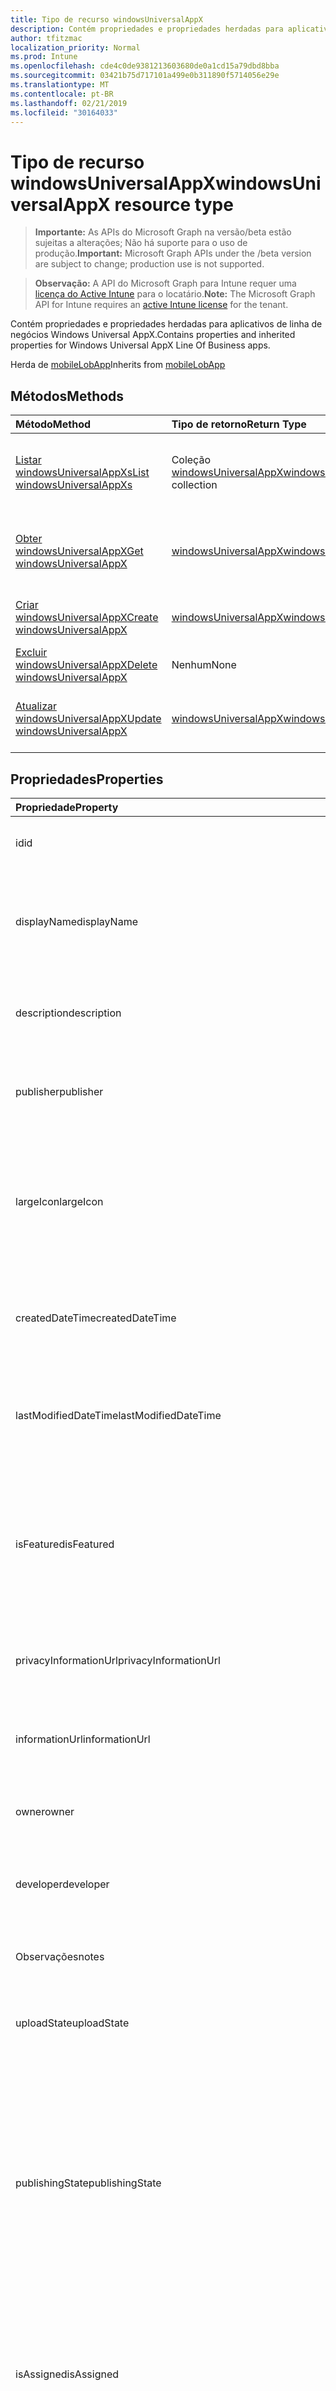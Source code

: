 ```yaml
---
title: Tipo de recurso windowsUniversalAppX
description: Contém propriedades e propriedades herdadas para aplicativos de linha de negócios Windows Universal AppX.
author: tfitzmac
localization_priority: Normal
ms.prod: Intune
ms.openlocfilehash: cde4c0de9381213603680de0a1cd15a79dbd8bba
ms.sourcegitcommit: 03421b75d717101a499e0b311890f5714056e29e
ms.translationtype: MT
ms.contentlocale: pt-BR
ms.lasthandoff: 02/21/2019
ms.locfileid: "30164033"
---
```

# <a name="windowsuniversalappx-resource-type"></a><span data-ttu-id="09bfa-103">Tipo de recurso windowsUniversalAppX</span><span class="sxs-lookup"><span data-stu-id="09bfa-103">windowsUniversalAppX resource type</span></span>

> <span data-ttu-id="09bfa-104">**Importante:** As APIs do Microsoft Graph na versão/beta estão sujeitas a alterações; Não há suporte para o uso de produção.</span><span class="sxs-lookup"><span data-stu-id="09bfa-104">**Important:** Microsoft Graph APIs under the /beta version are subject to change; production use is not supported.</span></span>

> <span data-ttu-id="09bfa-105">**Observação:** A API do Microsoft Graph para Intune requer uma [licença do Active Intune](https://go.microsoft.com/fwlink/?linkid=839381) para o locatário.</span><span class="sxs-lookup"><span data-stu-id="09bfa-105">**Note:** The Microsoft Graph API for Intune requires an [active Intune license](https://go.microsoft.com/fwlink/?linkid=839381) for the tenant.</span></span>

<span data-ttu-id="09bfa-106">Contém propriedades e propriedades herdadas para aplicativos de linha de negócios Windows Universal AppX.</span><span class="sxs-lookup"><span data-stu-id="09bfa-106">Contains properties and inherited properties for Windows Universal AppX Line Of Business apps.</span></span>


<span data-ttu-id="09bfa-107">Herda de [mobileLobApp](../resources/intune-apps-mobilelobapp.md)</span><span class="sxs-lookup"><span data-stu-id="09bfa-107">Inherits from [mobileLobApp](../resources/intune-apps-mobilelobapp.md)</span></span>

## <a name="methods"></a><span data-ttu-id="09bfa-108">Métodos</span><span class="sxs-lookup"><span data-stu-id="09bfa-108">Methods</span></span>
|<span data-ttu-id="09bfa-109">Método</span><span class="sxs-lookup"><span data-stu-id="09bfa-109">Method</span></span>|<span data-ttu-id="09bfa-110">Tipo de retorno</span><span class="sxs-lookup"><span data-stu-id="09bfa-110">Return Type</span></span>|<span data-ttu-id="09bfa-111">Descrição</span><span class="sxs-lookup"><span data-stu-id="09bfa-111">Description</span></span>|
|:---|:---|:---|
|[<span data-ttu-id="09bfa-112">Listar windowsUniversalAppXs</span><span class="sxs-lookup"><span data-stu-id="09bfa-112">List windowsUniversalAppXs</span></span>](../api/intune-apps-windowsuniversalappx-list.md)|<span data-ttu-id="09bfa-113">Coleção [windowsUniversalAppX](../resources/intune-apps-windowsuniversalappx.md)</span><span class="sxs-lookup"><span data-stu-id="09bfa-113">[windowsUniversalAppX](../resources/intune-apps-windowsuniversalappx.md) collection</span></span>|<span data-ttu-id="09bfa-114">Lista propriedades e relações dos objetos [windowsUniversalAppX](../resources/intune-apps-windowsuniversalappx.md).</span><span class="sxs-lookup"><span data-stu-id="09bfa-114">List properties and relationships of the [windowsUniversalAppX](../resources/intune-apps-windowsuniversalappx.md) objects.</span></span>|
|[<span data-ttu-id="09bfa-115">Obter windowsUniversalAppX</span><span class="sxs-lookup"><span data-stu-id="09bfa-115">Get windowsUniversalAppX</span></span>](../api/intune-apps-windowsuniversalappx-get.md)|[<span data-ttu-id="09bfa-116">windowsUniversalAppX</span><span class="sxs-lookup"><span data-stu-id="09bfa-116">windowsUniversalAppX</span></span>](../resources/intune-apps-windowsuniversalappx.md)|<span data-ttu-id="09bfa-117">Propriedades de leitura e relações do objeto [windowsUniversalAppX](../resources/intune-apps-windowsuniversalappx.md).</span><span class="sxs-lookup"><span data-stu-id="09bfa-117">Read properties and relationships of the [windowsUniversalAppX](../resources/intune-apps-windowsuniversalappx.md) object.</span></span>|
|[<span data-ttu-id="09bfa-118">Criar windowsUniversalAppX</span><span class="sxs-lookup"><span data-stu-id="09bfa-118">Create windowsUniversalAppX</span></span>](../api/intune-apps-windowsuniversalappx-create.md)|[<span data-ttu-id="09bfa-119">windowsUniversalAppX</span><span class="sxs-lookup"><span data-stu-id="09bfa-119">windowsUniversalAppX</span></span>](../resources/intune-apps-windowsuniversalappx.md)|<span data-ttu-id="09bfa-120">Cria um novo objeto [windowsUniversalAppX](../resources/intune-apps-windowsuniversalappx.md).</span><span class="sxs-lookup"><span data-stu-id="09bfa-120">Create a new [windowsUniversalAppX](../resources/intune-apps-windowsuniversalappx.md) object.</span></span>|
|[<span data-ttu-id="09bfa-121">Excluir windowsUniversalAppX</span><span class="sxs-lookup"><span data-stu-id="09bfa-121">Delete windowsUniversalAppX</span></span>](../api/intune-apps-windowsuniversalappx-delete.md)|<span data-ttu-id="09bfa-122">Nenhum</span><span class="sxs-lookup"><span data-stu-id="09bfa-122">None</span></span>|<span data-ttu-id="09bfa-123">Exclui um [windowsUniversalAppX](../resources/intune-apps-windowsuniversalappx.md).</span><span class="sxs-lookup"><span data-stu-id="09bfa-123">Deletes a [windowsUniversalAppX](../resources/intune-apps-windowsuniversalappx.md).</span></span>|
|[<span data-ttu-id="09bfa-124">Atualizar windowsUniversalAppX</span><span class="sxs-lookup"><span data-stu-id="09bfa-124">Update windowsUniversalAppX</span></span>](../api/intune-apps-windowsuniversalappx-update.md)|[<span data-ttu-id="09bfa-125">windowsUniversalAppX</span><span class="sxs-lookup"><span data-stu-id="09bfa-125">windowsUniversalAppX</span></span>](../resources/intune-apps-windowsuniversalappx.md)|<span data-ttu-id="09bfa-126">Atualiza as propriedades de um objeto [windowsUniversalAppX](../resources/intune-apps-windowsuniversalappx.md).</span><span class="sxs-lookup"><span data-stu-id="09bfa-126">Update the properties of a [windowsUniversalAppX](../resources/intune-apps-windowsuniversalappx.md) object.</span></span>|

## <a name="properties"></a><span data-ttu-id="09bfa-127">Propriedades</span><span class="sxs-lookup"><span data-stu-id="09bfa-127">Properties</span></span>
|<span data-ttu-id="09bfa-128">Propriedade</span><span class="sxs-lookup"><span data-stu-id="09bfa-128">Property</span></span>|<span data-ttu-id="09bfa-129">Tipo</span><span class="sxs-lookup"><span data-stu-id="09bfa-129">Type</span></span>|<span data-ttu-id="09bfa-130">Descrição</span><span class="sxs-lookup"><span data-stu-id="09bfa-130">Description</span></span>|
|:---|:---|:---|
|<span data-ttu-id="09bfa-131">id</span><span class="sxs-lookup"><span data-stu-id="09bfa-131">id</span></span>|<span data-ttu-id="09bfa-132">String</span><span class="sxs-lookup"><span data-stu-id="09bfa-132">String</span></span>|<span data-ttu-id="09bfa-133">Chave da entidade.</span><span class="sxs-lookup"><span data-stu-id="09bfa-133">Key of the entity.</span></span> <span data-ttu-id="09bfa-134">Herdado de [mobileApp](../resources/intune-apps-mobileapp.md)</span><span class="sxs-lookup"><span data-stu-id="09bfa-134">Inherited from [mobileApp](../resources/intune-apps-mobileapp.md)</span></span>|
|<span data-ttu-id="09bfa-135">displayName</span><span class="sxs-lookup"><span data-stu-id="09bfa-135">displayName</span></span>|<span data-ttu-id="09bfa-136">String</span><span class="sxs-lookup"><span data-stu-id="09bfa-136">String</span></span>|<span data-ttu-id="09bfa-137">O título do aplicativo importado ou definido pelo administrador.</span><span class="sxs-lookup"><span data-stu-id="09bfa-137">The admin provided or imported title of the app.</span></span> <span data-ttu-id="09bfa-138">Herdado de [mobileApp](../resources/intune-apps-mobileapp.md)</span><span class="sxs-lookup"><span data-stu-id="09bfa-138">Inherited from [mobileApp](../resources/intune-apps-mobileapp.md)</span></span>|
|<span data-ttu-id="09bfa-139">description</span><span class="sxs-lookup"><span data-stu-id="09bfa-139">description</span></span>|<span data-ttu-id="09bfa-140">String</span><span class="sxs-lookup"><span data-stu-id="09bfa-140">String</span></span>|<span data-ttu-id="09bfa-141">A descrição do aplicativo.</span><span class="sxs-lookup"><span data-stu-id="09bfa-141">The description of the app.</span></span> <span data-ttu-id="09bfa-142">Herdado de [mobileApp](../resources/intune-apps-mobileapp.md)</span><span class="sxs-lookup"><span data-stu-id="09bfa-142">Inherited from [mobileApp](../resources/intune-apps-mobileapp.md)</span></span>|
|<span data-ttu-id="09bfa-143">publisher</span><span class="sxs-lookup"><span data-stu-id="09bfa-143">publisher</span></span>|<span data-ttu-id="09bfa-144">String</span><span class="sxs-lookup"><span data-stu-id="09bfa-144">String</span></span>|<span data-ttu-id="09bfa-145">O publicador do aplicativo.</span><span class="sxs-lookup"><span data-stu-id="09bfa-145">The publisher of the app.</span></span> <span data-ttu-id="09bfa-146">Herdado de [mobileApp](../resources/intune-apps-mobileapp.md)</span><span class="sxs-lookup"><span data-stu-id="09bfa-146">Inherited from [mobileApp](../resources/intune-apps-mobileapp.md)</span></span>|
|<span data-ttu-id="09bfa-147">largeIcon</span><span class="sxs-lookup"><span data-stu-id="09bfa-147">largeIcon</span></span>|[<span data-ttu-id="09bfa-148">mimeContent</span><span class="sxs-lookup"><span data-stu-id="09bfa-148">mimeContent</span></span>](../resources/intune-shared-mimecontent.md)|<span data-ttu-id="09bfa-149">O ícone grande, a ser exibido nos detalhes do aplicativo e usado para o carregamento do ícone.</span><span class="sxs-lookup"><span data-stu-id="09bfa-149">The large icon, to be displayed in the app details and used for upload of the icon.</span></span> <span data-ttu-id="09bfa-150">Herdado de [mobileApp](../resources/intune-apps-mobileapp.md)</span><span class="sxs-lookup"><span data-stu-id="09bfa-150">Inherited from [mobileApp](../resources/intune-apps-mobileapp.md)</span></span>|
|<span data-ttu-id="09bfa-151">createdDateTime</span><span class="sxs-lookup"><span data-stu-id="09bfa-151">createdDateTime</span></span>|<span data-ttu-id="09bfa-152">DateTimeOffset</span><span class="sxs-lookup"><span data-stu-id="09bfa-152">DateTimeOffset</span></span>|<span data-ttu-id="09bfa-153">A data e a hora da criação do aplicativo.</span><span class="sxs-lookup"><span data-stu-id="09bfa-153">The date and time the app was created.</span></span> <span data-ttu-id="09bfa-154">Herdado de [mobileApp](../resources/intune-apps-mobileapp.md)</span><span class="sxs-lookup"><span data-stu-id="09bfa-154">Inherited from [mobileApp](../resources/intune-apps-mobileapp.md)</span></span>|
|<span data-ttu-id="09bfa-155">lastModifiedDateTime</span><span class="sxs-lookup"><span data-stu-id="09bfa-155">lastModifiedDateTime</span></span>|<span data-ttu-id="09bfa-156">DateTimeOffset</span><span class="sxs-lookup"><span data-stu-id="09bfa-156">DateTimeOffset</span></span>|<span data-ttu-id="09bfa-157">A data e a hora que o aplicativo foi modificado pela última vez.</span><span class="sxs-lookup"><span data-stu-id="09bfa-157">The date and time the app was last modified.</span></span> <span data-ttu-id="09bfa-158">Herdado de [mobileApp](../resources/intune-apps-mobileapp.md)</span><span class="sxs-lookup"><span data-stu-id="09bfa-158">Inherited from [mobileApp](../resources/intune-apps-mobileapp.md)</span></span>|
|<span data-ttu-id="09bfa-159">isFeatured</span><span class="sxs-lookup"><span data-stu-id="09bfa-159">isFeatured</span></span>|<span data-ttu-id="09bfa-160">Booliano</span><span class="sxs-lookup"><span data-stu-id="09bfa-160">Boolean</span></span>|<span data-ttu-id="09bfa-161">O valor que indica se o aplicativo está marcado como em destaque pelo administrador. Herdado de [mobileApp](../resources/intune-apps-mobileapp.md)</span><span class="sxs-lookup"><span data-stu-id="09bfa-161">The value indicating whether the app is marked as featured by the admin. Inherited from [mobileApp](../resources/intune-apps-mobileapp.md)</span></span>|
|<span data-ttu-id="09bfa-162">privacyInformationUrl</span><span class="sxs-lookup"><span data-stu-id="09bfa-162">privacyInformationUrl</span></span>|<span data-ttu-id="09bfa-163">String</span><span class="sxs-lookup"><span data-stu-id="09bfa-163">String</span></span>|<span data-ttu-id="09bfa-164">A URL da declaração de privacidade.</span><span class="sxs-lookup"><span data-stu-id="09bfa-164">The privacy statement Url.</span></span> <span data-ttu-id="09bfa-165">Herdado de [mobileApp](../resources/intune-apps-mobileapp.md)</span><span class="sxs-lookup"><span data-stu-id="09bfa-165">Inherited from [mobileApp](../resources/intune-apps-mobileapp.md)</span></span>|
|<span data-ttu-id="09bfa-166">informationUrl</span><span class="sxs-lookup"><span data-stu-id="09bfa-166">informationUrl</span></span>|<span data-ttu-id="09bfa-167">String</span><span class="sxs-lookup"><span data-stu-id="09bfa-167">String</span></span>|<span data-ttu-id="09bfa-168">A URL de informações adicionais.</span><span class="sxs-lookup"><span data-stu-id="09bfa-168">The more information Url.</span></span> <span data-ttu-id="09bfa-169">Herdado de [mobileApp](../resources/intune-apps-mobileapp.md)</span><span class="sxs-lookup"><span data-stu-id="09bfa-169">Inherited from [mobileApp](../resources/intune-apps-mobileapp.md)</span></span>|
|<span data-ttu-id="09bfa-170">owner</span><span class="sxs-lookup"><span data-stu-id="09bfa-170">owner</span></span>|<span data-ttu-id="09bfa-171">String</span><span class="sxs-lookup"><span data-stu-id="09bfa-171">String</span></span>|<span data-ttu-id="09bfa-172">O proprietário do conteúdo.</span><span class="sxs-lookup"><span data-stu-id="09bfa-172">The owner of the app.</span></span> <span data-ttu-id="09bfa-173">Herdado de [mobileApp](../resources/intune-apps-mobileapp.md)</span><span class="sxs-lookup"><span data-stu-id="09bfa-173">Inherited from [mobileApp](../resources/intune-apps-mobileapp.md)</span></span>|
|<span data-ttu-id="09bfa-174">developer</span><span class="sxs-lookup"><span data-stu-id="09bfa-174">developer</span></span>|<span data-ttu-id="09bfa-175">String</span><span class="sxs-lookup"><span data-stu-id="09bfa-175">String</span></span>|<span data-ttu-id="09bfa-176">O desenvolvedor do aplicativo.</span><span class="sxs-lookup"><span data-stu-id="09bfa-176">The developer of the app.</span></span> <span data-ttu-id="09bfa-177">Herdado de [mobileApp](../resources/intune-apps-mobileapp.md)</span><span class="sxs-lookup"><span data-stu-id="09bfa-177">Inherited from [mobileApp](../resources/intune-apps-mobileapp.md)</span></span>|
|<span data-ttu-id="09bfa-178">Observações</span><span class="sxs-lookup"><span data-stu-id="09bfa-178">notes</span></span>|<span data-ttu-id="09bfa-179">String</span><span class="sxs-lookup"><span data-stu-id="09bfa-179">String</span></span>|<span data-ttu-id="09bfa-180">Anotações para o aplicativo.</span><span class="sxs-lookup"><span data-stu-id="09bfa-180">Notes for the app.</span></span> <span data-ttu-id="09bfa-181">Herdado de [mobileApp](../resources/intune-apps-mobileapp.md)</span><span class="sxs-lookup"><span data-stu-id="09bfa-181">Inherited from [mobileApp](../resources/intune-apps-mobileapp.md)</span></span>|
|<span data-ttu-id="09bfa-182">uploadState</span><span class="sxs-lookup"><span data-stu-id="09bfa-182">uploadState</span></span>|<span data-ttu-id="09bfa-183">Int32</span><span class="sxs-lookup"><span data-stu-id="09bfa-183">Int32</span></span>|<span data-ttu-id="09bfa-184">O estado de upload.</span><span class="sxs-lookup"><span data-stu-id="09bfa-184">The upload state.</span></span> <span data-ttu-id="09bfa-185">Herdado de [mobileApp](../resources/intune-apps-mobileapp.md)</span><span class="sxs-lookup"><span data-stu-id="09bfa-185">Inherited from [mobileApp](../resources/intune-apps-mobileapp.md)</span></span>|
|<span data-ttu-id="09bfa-186">publishingState</span><span class="sxs-lookup"><span data-stu-id="09bfa-186">publishingState</span></span>|[<span data-ttu-id="09bfa-187">mobileAppPublishingState</span><span class="sxs-lookup"><span data-stu-id="09bfa-187">mobileAppPublishingState</span></span>](../resources/intune-apps-mobileapppublishingstate.md)|<span data-ttu-id="09bfa-188">O estado de publicação para o aplicativo.</span><span class="sxs-lookup"><span data-stu-id="09bfa-188">The publishing state for the app.</span></span> <span data-ttu-id="09bfa-189">O aplicativo não pode ser assinado, a menos que ele seja publicado.</span><span class="sxs-lookup"><span data-stu-id="09bfa-189">The app cannot be assigned unless the app is published.</span></span> <span data-ttu-id="09bfa-190">Herdado de [mobileApp](../resources/intune-apps-mobileapp.md).</span><span class="sxs-lookup"><span data-stu-id="09bfa-190">Inherited from [mobileApp](../resources/intune-apps-mobileapp.md).</span></span> <span data-ttu-id="09bfa-191">Os valores possíveis são: `notPublished`, `processing`, `published`.</span><span class="sxs-lookup"><span data-stu-id="09bfa-191">Possible values are: `notPublished`, `processing`, `published`.</span></span>|
|<span data-ttu-id="09bfa-192">isAssigned</span><span class="sxs-lookup"><span data-stu-id="09bfa-192">isAssigned</span></span>|<span data-ttu-id="09bfa-193">Booliano</span><span class="sxs-lookup"><span data-stu-id="09bfa-193">Boolean</span></span>|<span data-ttu-id="09bfa-194">O valor que indica se o aplicativo é atribuído a pelo menos um grupo.</span><span class="sxs-lookup"><span data-stu-id="09bfa-194">The value indicating whether the app is assigned to at least one group.</span></span> <span data-ttu-id="09bfa-195">Herdado de [mobileApp](../resources/intune-apps-mobileapp.md)</span><span class="sxs-lookup"><span data-stu-id="09bfa-195">Inherited from [mobileApp](../resources/intune-apps-mobileapp.md)</span></span>|
|<span data-ttu-id="09bfa-196">roleScopeTagIds</span><span class="sxs-lookup"><span data-stu-id="09bfa-196">roleScopeTagIds</span></span>|<span data-ttu-id="09bfa-197">Coleção de cadeias de caracteres</span><span class="sxs-lookup"><span data-stu-id="09bfa-197">String collection</span></span>|<span data-ttu-id="09bfa-198">Lista de IDs de marca de escopo para este aplicativo móvel.</span><span class="sxs-lookup"><span data-stu-id="09bfa-198">List of scope tag ids for this mobile app.</span></span> <span data-ttu-id="09bfa-199">Herdado de [mobileApp](../resources/intune-apps-mobileapp.md)</span><span class="sxs-lookup"><span data-stu-id="09bfa-199">Inherited from [mobileApp](../resources/intune-apps-mobileapp.md)</span></span>|
|<span data-ttu-id="09bfa-200">committedContentVersion</span><span class="sxs-lookup"><span data-stu-id="09bfa-200">committedContentVersion</span></span>|<span data-ttu-id="09bfa-201">String</span><span class="sxs-lookup"><span data-stu-id="09bfa-201">String</span></span>|<span data-ttu-id="09bfa-202">A versão do conteúdo interno confirmado.</span><span class="sxs-lookup"><span data-stu-id="09bfa-202">The internal committed content version.</span></span> <span data-ttu-id="09bfa-203">Herdado de [mobileLobApp](../resources/intune-apps-mobilelobapp.md)</span><span class="sxs-lookup"><span data-stu-id="09bfa-203">Inherited from [mobileLobApp](../resources/intune-apps-mobilelobapp.md)</span></span>|
|<span data-ttu-id="09bfa-204">fileName</span><span class="sxs-lookup"><span data-stu-id="09bfa-204">fileName</span></span>|<span data-ttu-id="09bfa-205">String</span><span class="sxs-lookup"><span data-stu-id="09bfa-205">String</span></span>|<span data-ttu-id="09bfa-206">O nome do arquivo do aplicativo Lob principal.</span><span class="sxs-lookup"><span data-stu-id="09bfa-206">The name of the main Lob application file.</span></span> <span data-ttu-id="09bfa-207">Herdado de [mobileLobApp](../resources/intune-apps-mobilelobapp.md)</span><span class="sxs-lookup"><span data-stu-id="09bfa-207">Inherited from [mobileLobApp](../resources/intune-apps-mobilelobapp.md)</span></span>|
|<span data-ttu-id="09bfa-208">size</span><span class="sxs-lookup"><span data-stu-id="09bfa-208">size</span></span>|<span data-ttu-id="09bfa-209">Int64</span><span class="sxs-lookup"><span data-stu-id="09bfa-209">Int64</span></span>|<span data-ttu-id="09bfa-210">O tamanho total, incluindo todos os arquivos carregados.</span><span class="sxs-lookup"><span data-stu-id="09bfa-210">The total size, including all uploaded files.</span></span> <span data-ttu-id="09bfa-211">Herdado de [mobileLobApp](../resources/intune-apps-mobilelobapp.md)</span><span class="sxs-lookup"><span data-stu-id="09bfa-211">Inherited from [mobileLobApp](../resources/intune-apps-mobilelobapp.md)</span></span>|
|<span data-ttu-id="09bfa-212">applicableArchitectures</span><span class="sxs-lookup"><span data-stu-id="09bfa-212">applicableArchitectures</span></span>|[<span data-ttu-id="09bfa-213">windowsArchitecture</span><span class="sxs-lookup"><span data-stu-id="09bfa-213">windowsArchitecture</span></span>](../resources/intune-apps-windowsarchitecture.md)|<span data-ttu-id="09bfa-214">As arquiteturas do Windows nas quais este aplicativo pode ser executado.</span><span class="sxs-lookup"><span data-stu-id="09bfa-214">The Windows architecture(s) for which this app can run on.</span></span> <span data-ttu-id="09bfa-215">Os possíveis valores são: `none`, `x86`, `x64`, `arm`, `neutral`, `arm64`.</span><span class="sxs-lookup"><span data-stu-id="09bfa-215">Possible values are: `none`, `x86`, `x64`, `arm`, `neutral`, `arm64`.</span></span>|
|<span data-ttu-id="09bfa-216">applicableDeviceTypes</span><span class="sxs-lookup"><span data-stu-id="09bfa-216">applicableDeviceTypes</span></span>|[<span data-ttu-id="09bfa-217">windowsDeviceType</span><span class="sxs-lookup"><span data-stu-id="09bfa-217">windowsDeviceType</span></span>](../resources/intune-apps-windowsdevicetype.md)|<span data-ttu-id="09bfa-218">Os tipos de dispositivos Windows nos quais este aplicativo pode ser executado.</span><span class="sxs-lookup"><span data-stu-id="09bfa-218">The Windows device type(s) for which this app can run on.</span></span> <span data-ttu-id="09bfa-219">Os valores possíveis são: `none`, `desktop`, `mobile`, `holographic`, `team`.</span><span class="sxs-lookup"><span data-stu-id="09bfa-219">Possible values are: `none`, `desktop`, `mobile`, `holographic`, `team`.</span></span>|
|<span data-ttu-id="09bfa-220">identityName</span><span class="sxs-lookup"><span data-stu-id="09bfa-220">identityName</span></span>|<span data-ttu-id="09bfa-221">String</span><span class="sxs-lookup"><span data-stu-id="09bfa-221">String</span></span>|<span data-ttu-id="09bfa-222">O Nome da Identidade.</span><span class="sxs-lookup"><span data-stu-id="09bfa-222">The Identity Name.</span></span>|
|<span data-ttu-id="09bfa-223">identityPublisherHash</span><span class="sxs-lookup"><span data-stu-id="09bfa-223">identityPublisherHash</span></span>|<span data-ttu-id="09bfa-224">String</span><span class="sxs-lookup"><span data-stu-id="09bfa-224">String</span></span>|<span data-ttu-id="09bfa-225">O Hash do Publicador de Identidade.</span><span class="sxs-lookup"><span data-stu-id="09bfa-225">The Identity Publisher Hash.</span></span>|
|<span data-ttu-id="09bfa-226">identityResourceIdentifier</span><span class="sxs-lookup"><span data-stu-id="09bfa-226">identityResourceIdentifier</span></span>|<span data-ttu-id="09bfa-227">String</span><span class="sxs-lookup"><span data-stu-id="09bfa-227">String</span></span>|<span data-ttu-id="09bfa-228">O Identificador de Recurso da Identidade.</span><span class="sxs-lookup"><span data-stu-id="09bfa-228">The Identity Resource Identifier.</span></span>|
|<span data-ttu-id="09bfa-229">isBundle</span><span class="sxs-lookup"><span data-stu-id="09bfa-229">isBundle</span></span>|<span data-ttu-id="09bfa-230">Booliano</span><span class="sxs-lookup"><span data-stu-id="09bfa-230">Boolean</span></span>|<span data-ttu-id="09bfa-231">Se o aplicativo é um pacote ou não.</span><span class="sxs-lookup"><span data-stu-id="09bfa-231">Whether or not the app is a bundle.</span></span>|
|<span data-ttu-id="09bfa-232">minimumSupportedOperatingSystem</span><span class="sxs-lookup"><span data-stu-id="09bfa-232">minimumSupportedOperatingSystem</span></span>|[<span data-ttu-id="09bfa-233">windowsMinimumOperatingSystem</span><span class="sxs-lookup"><span data-stu-id="09bfa-233">windowsMinimumOperatingSystem</span></span>](../resources/intune-apps-windowsminimumoperatingsystem.md)|<span data-ttu-id="09bfa-234">O valor do sistema de operacional mínimo aplicável.</span><span class="sxs-lookup"><span data-stu-id="09bfa-234">The value for the minimum applicable operating system.</span></span>|
|<span data-ttu-id="09bfa-235">identityVersion</span><span class="sxs-lookup"><span data-stu-id="09bfa-235">identityVersion</span></span>|<span data-ttu-id="09bfa-236">String</span><span class="sxs-lookup"><span data-stu-id="09bfa-236">String</span></span>|<span data-ttu-id="09bfa-237">A versão da identidade.</span><span class="sxs-lookup"><span data-stu-id="09bfa-237">The identity version.</span></span>|

## <a name="relationships"></a><span data-ttu-id="09bfa-238">Relações</span><span class="sxs-lookup"><span data-stu-id="09bfa-238">Relationships</span></span>
|<span data-ttu-id="09bfa-239">Relação</span><span class="sxs-lookup"><span data-stu-id="09bfa-239">Relationship</span></span>|<span data-ttu-id="09bfa-240">Tipo</span><span class="sxs-lookup"><span data-stu-id="09bfa-240">Type</span></span>|<span data-ttu-id="09bfa-241">Descrição</span><span class="sxs-lookup"><span data-stu-id="09bfa-241">Description</span></span>|
|:---|:---|:---|
|<span data-ttu-id="09bfa-242">categories</span><span class="sxs-lookup"><span data-stu-id="09bfa-242">categories</span></span>|<span data-ttu-id="09bfa-243">Coleção [mobileAppCategory](../resources/intune-apps-mobileappcategory.md)</span><span class="sxs-lookup"><span data-stu-id="09bfa-243">[mobileAppCategory](../resources/intune-apps-mobileappcategory.md) collection</span></span>|<span data-ttu-id="09bfa-244">A lista de categorias para este aplicativo.</span><span class="sxs-lookup"><span data-stu-id="09bfa-244">The list of categories for this app.</span></span> <span data-ttu-id="09bfa-245">Herdado de [mobileApp](../resources/intune-apps-mobileapp.md)</span><span class="sxs-lookup"><span data-stu-id="09bfa-245">Inherited from [mobileApp](../resources/intune-apps-mobileapp.md)</span></span>|
|<span data-ttu-id="09bfa-246">assignments</span><span class="sxs-lookup"><span data-stu-id="09bfa-246">assignments</span></span>|<span data-ttu-id="09bfa-247">Coleção [mobileAppAssignment](../resources/intune-apps-mobileappassignment.md)</span><span class="sxs-lookup"><span data-stu-id="09bfa-247">[mobileAppAssignment](../resources/intune-apps-mobileappassignment.md) collection</span></span>|<span data-ttu-id="09bfa-248">A lista de atribuições de grupo para esse aplicativo móvel.</span><span class="sxs-lookup"><span data-stu-id="09bfa-248">The list of group assignments for this mobile app.</span></span> <span data-ttu-id="09bfa-249">Herdado de [mobileApp](../resources/intune-apps-mobileapp.md)</span><span class="sxs-lookup"><span data-stu-id="09bfa-249">Inherited from [mobileApp](../resources/intune-apps-mobileapp.md)</span></span>|
|<span data-ttu-id="09bfa-250">installSummary</span><span class="sxs-lookup"><span data-stu-id="09bfa-250">installSummary</span></span>|[<span data-ttu-id="09bfa-251">mobileAppInstallSummary</span><span class="sxs-lookup"><span data-stu-id="09bfa-251">mobileAppInstallSummary</span></span>](../resources/intune-apps-mobileappinstallsummary.md)|<span data-ttu-id="09bfa-252">Resumo de instalação do aplicativo móvel.</span><span class="sxs-lookup"><span data-stu-id="09bfa-252">Mobile App Install Summary.</span></span> <span data-ttu-id="09bfa-253">Herdado de [mobileApp](../resources/intune-apps-mobileapp.md)</span><span class="sxs-lookup"><span data-stu-id="09bfa-253">Inherited from [mobileApp](../resources/intune-apps-mobileapp.md)</span></span>|
|<span data-ttu-id="09bfa-254">deviceStatuses</span><span class="sxs-lookup"><span data-stu-id="09bfa-254">deviceStatuses</span></span>|<span data-ttu-id="09bfa-255">coleção [mobileAppInstallStatus](../resources/intune-apps-mobileappinstallstatus.md)</span><span class="sxs-lookup"><span data-stu-id="09bfa-255">[mobileAppInstallStatus](../resources/intune-apps-mobileappinstallstatus.md) collection</span></span>|<span data-ttu-id="09bfa-256">A lista de Estados de instalação para este aplicativo móvel.</span><span class="sxs-lookup"><span data-stu-id="09bfa-256">The list of installation states for this mobile app.</span></span> <span data-ttu-id="09bfa-257">Herdado de [mobileApp](../resources/intune-apps-mobileapp.md)</span><span class="sxs-lookup"><span data-stu-id="09bfa-257">Inherited from [mobileApp](../resources/intune-apps-mobileapp.md)</span></span>|
|<span data-ttu-id="09bfa-258">userStatuses</span><span class="sxs-lookup"><span data-stu-id="09bfa-258">userStatuses</span></span>|<span data-ttu-id="09bfa-259">coleção [userAppInstallStatus](../resources/intune-apps-userappinstallstatus.md)</span><span class="sxs-lookup"><span data-stu-id="09bfa-259">[userAppInstallStatus](../resources/intune-apps-userappinstallstatus.md) collection</span></span>|<span data-ttu-id="09bfa-260">A lista de Estados de instalação para este aplicativo móvel.</span><span class="sxs-lookup"><span data-stu-id="09bfa-260">The list of installation states for this mobile app.</span></span> <span data-ttu-id="09bfa-261">Herdado de [mobileApp](../resources/intune-apps-mobileapp.md)</span><span class="sxs-lookup"><span data-stu-id="09bfa-261">Inherited from [mobileApp](../resources/intune-apps-mobileapp.md)</span></span>|
|<span data-ttu-id="09bfa-262">contentVersions</span><span class="sxs-lookup"><span data-stu-id="09bfa-262">contentVersions</span></span>|<span data-ttu-id="09bfa-263">Coleção [mobileAppContent](../resources/intune-apps-mobileappcontent.md)</span><span class="sxs-lookup"><span data-stu-id="09bfa-263">[mobileAppContent](../resources/intune-apps-mobileappcontent.md) collection</span></span>|<span data-ttu-id="09bfa-264">A lista das versões de conteúdo deste aplicativo.</span><span class="sxs-lookup"><span data-stu-id="09bfa-264">The list of content versions for this app.</span></span> <span data-ttu-id="09bfa-265">Herdado de [mobileLobApp](../resources/intune-apps-mobilelobapp.md)</span><span class="sxs-lookup"><span data-stu-id="09bfa-265">Inherited from [mobileLobApp](../resources/intune-apps-mobilelobapp.md)</span></span>|
|<span data-ttu-id="09bfa-266">Committedcontainedapps à</span><span class="sxs-lookup"><span data-stu-id="09bfa-266">committedContainedApps</span></span>|<span data-ttu-id="09bfa-267">coleção [mobileContainedApp](../resources/intune-apps-mobilecontainedapp.md)</span><span class="sxs-lookup"><span data-stu-id="09bfa-267">[mobileContainedApp](../resources/intune-apps-mobilecontainedapp.md) collection</span></span>|<span data-ttu-id="09bfa-268">A coleção de aplicativos contidos no mobileAppContent confirmado de um aplicativo windowsUniversalAppX.</span><span class="sxs-lookup"><span data-stu-id="09bfa-268">The collection of contained apps in the committed mobileAppContent of a windowsUniversalAppX app.</span></span>|

## <a name="json-representation"></a><span data-ttu-id="09bfa-269">Representação JSON</span><span class="sxs-lookup"><span data-stu-id="09bfa-269">JSON Representation</span></span>
<span data-ttu-id="09bfa-270">Veja a seguir uma representação JSON do recurso.</span><span class="sxs-lookup"><span data-stu-id="09bfa-270">Here is a JSON representation of the resource.</span></span>
<!-- {
  "blockType": "resource",
  "keyProperty": "id",
  "@odata.type": "microsoft.graph.windowsUniversalAppX"
}
-->
``` json
{
  "@odata.type": "#microsoft.graph.windowsUniversalAppX",
  "id": "String (identifier)",
  "displayName": "String",
  "description": "String",
  "publisher": "String",
  "largeIcon": {
    "@odata.type": "microsoft.graph.mimeContent",
    "type": "String",
    "value": "binary"
  },
  "createdDateTime": "String (timestamp)",
  "lastModifiedDateTime": "String (timestamp)",
  "isFeatured": true,
  "privacyInformationUrl": "String",
  "informationUrl": "String",
  "owner": "String",
  "developer": "String",
  "notes": "String",
  "uploadState": 1024,
  "publishingState": "String",
  "isAssigned": true,
  "roleScopeTagIds": [
    "String"
  ],
  "committedContentVersion": "String",
  "fileName": "String",
  "size": 1024,
  "applicableArchitectures": "String",
  "applicableDeviceTypes": "String",
  "identityName": "String",
  "identityPublisherHash": "String",
  "identityResourceIdentifier": "String",
  "isBundle": true,
  "minimumSupportedOperatingSystem": {
    "@odata.type": "microsoft.graph.windowsMinimumOperatingSystem",
    "v8_0": true,
    "v8_1": true,
    "v10_0": true,
    "v10_1607": true,
    "v10_1703": true,
    "v10_1709": true,
    "v10_1803": true
  },
  "identityVersion": "String"
}
```




